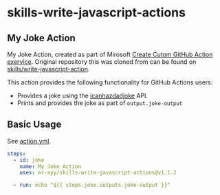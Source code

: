 # skills-write-javascript-actions

## My Joke Action

My Joke Action, created as part of Mirosoft [Create Cutom GitHub Action exervice](https://learn.microsoft.com/en-us/training/modules/create-custom-github-actions/exercise-create-custom-action). Original repository this was cloned from can be found on [skills/write-javascript-action](https://github.com/skills/write-javascript-actions).

This action provides the following functionality for GitHub Actions users:

* Provides a joke using the [icanhazdadjoke](https://icanhazdadjoke.com/) API.
* Prints and provides the joke as part of `output.joke-output`

## Basic Usage

See [action.yml](action.yml).

```yaml
steps:
  - id: joke
    name: My Joke Action
    uses: mr-ayy/skills-write-javascript-actions@v1.1.2

  - run: echo "${{ steps.joke.outputs.joke-output }}"
```
